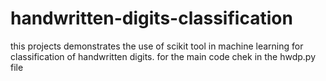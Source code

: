 # handwritten-digits-classification
 
 this projects demonstrates the use of scikit tool in machine learning for classification of handwritten digits. for the main 
 code chek in the hwdp.py file 
